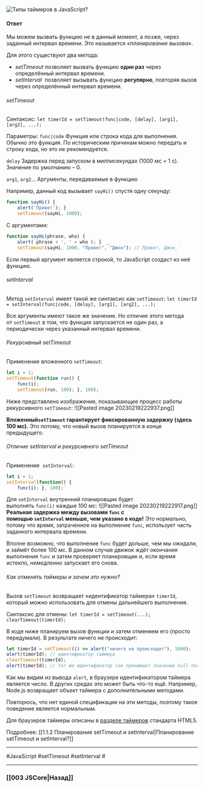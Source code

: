 ![Типы таймеров в JavaScript?](https://youtu.be/G7hLwudGWL4?t=690)

#### Ответ

Мы можем вызвать функцию не в данный момент, а позже, через заданный интервал времени. Это называется *«планирование вызова»*.

Для этого существуют два метода:
-   *setTimeout* позволяет вызвать функцию **один раз** через определённый интервал времени.
-   *setInterval*  позволяет вызывать функцию **регулярно**, повторяя вызов через определённый интервал времени.

###### setTimeout

Синтаксис:  `let timerId = setTimeout(func|code, [delay], [arg1], [arg2], ...);`

Параметры:
`func|code`  Функция или строка кода для выполнения. Обычно это функция. По историческим причинам можно передать и строку кода, но это не рекомендуется.

`delay` Задержка перед запуском в миллисекундах (1000 мс = 1 с). Значение по умолчанию – 0.

`arg1`, `arg2`…  Аргументы, передаваемые в функцию

Например, данный код вызывает `sayHi()` спустя одну секунду:
~~~javascript
function sayHi() {   
	alert('Привет'); }
	setTimeout(sayHi, 1000);
~~~
С аргументами:
~~~javascript
function sayHi(phrase, who) {   
	alert( phrase + ', ' + who ); }  _
	setTimeout(sayHi, 1000, "Привет", "Джон"); // Привет, Джон_`
~~~
Если первый аргумент является строкой, то JavaScript создаст из неё функцию.

###### setInterval

Метод `setInterval` имеет такой же синтаксис как `setTimeout`:
`let timerId = setInterval(func|code, [delay], [arg1], [arg2], ...);`

Все аргументы имеют такое же значение. Но отличие этого метода от `setTimeout` в том, что функция запускается не один раз, а периодически через указанный интервал времени.

###### Рекурсивный setTimeout

Применение вложенного `setTimeout`:
~~~javascript
let i = 1; 
setTimeout(function run() {   
	func(i);   
	setTimeout(run, 100); }, 100);
~~~

Ниже представлено изображение, показывающее процесс работы рекурсивного `setTimeout`:
![[Pasted image 20230219222937.png]]

**Вложенный`setTimeout` гарантирует фиксированную задержку (здесь 100 мс).**
Это потому, что новый вызов планируется в конце предыдущего.

###### Отличие setInterval и рекурсивного setTimeout

Применение  `setInterval`:
~~~javascript
let i = 1; 
setInterval(function() {   
	func(i); }, 100);`
~~~

Для `setInterval` внутренний планировщик будет выполнять `func(i)` каждые 100 мс:
![[Pasted image 20230219222917.png]]
**Реальная задержка между вызовами `func` с помощью `setInterval` меньше, чем указано в коде!**
Это нормально, потому что время, затраченное на выполнение `func`, использует часть заданного интервала времени.

Вполне возможно, что выполнение `func` будет дольше, чем мы ожидали, и займёт более 100 мс.
В данном случае движок ждёт окончания выполнения `func` и затем проверяет планировщик и, если время истекло, _немедленно_ запускает его снова.

###### Как отменять таймеры и зачем это нужно?

Вызов `setTimeout` возвращает «идентификатор таймера» `timerId`, который можно использовать для отмены дальнейшего выполнения.

Синтаксис для отмены:
`let timerId = setTimeout(...); clearTimeout(timerId);`

В коде ниже планируем вызов функции и затем отменяем его (просто передумали). 
В результате ничего не происходит:

~~~javascript
let timerId = setTimeout(() => alert("ничего не происходит"), 1000); 
alert(timerId); // идентификатор таймера  
clearTimeout(timerId); 
alert(timerId); // тот же идентификатор (не принимает значение null после отмены)`
~~~

Как мы видим из вывода `alert`, в браузере идентификатором таймера является число. В других средах это может быть что-то ещё. Например, Node.js возвращает объект таймера с дополнительными методами.

Повторюсь, что нет единой спецификации на эти методы, поэтому такое поведение является нормальным.

Для браузеров таймеры описаны в [разделе таймеров](https://www.w3.org/TR/html5/webappapis.html#timers) стандарта HTML5.

Подробнее: [[1.1.2 Планирование setTimeout и setInterval|Планирование setTimeout и setInterval?]]

___
 #JavaScript #setTimeout #setInterval #

___

### [[003 JSCore|Назад]]